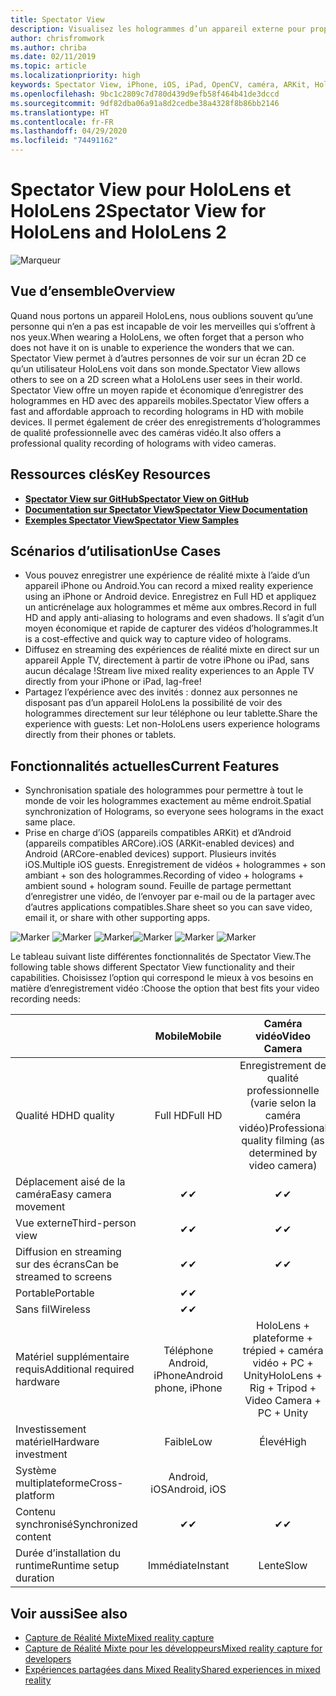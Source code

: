 ```yaml
---
title: Spectator View
description: Visualisez les hologrammes d’un appareil externe pour proposer une expérience de réalité mixte sur un affichage externe ou enregistrer une vidéo d’une expérience de réalité mixte.
author: chrisfromwork
ms.author: chriba
ms.date: 02/11/2019
ms.topic: article
ms.localizationpriority: high
keywords: Spectator View, iPhone, iOS, iPad, OpenCV, caméra, ARKit, HoloLens, réalité mixte, MixedRealityToolkit, démonstration, enregistrement
ms.openlocfilehash: 9bc1c2809c7d780d439d9efb58f464b41de3dccd
ms.sourcegitcommit: 9df82dba06a91a8d2cedbe38a4328f8b86bb2146
ms.translationtype: HT
ms.contentlocale: fr-FR
ms.lasthandoff: 04/29/2020
ms.locfileid: "74491162"
---
```

# <a name="spectator-view-for-hololens-and-hololens-2"></a><span data-ttu-id="b50de-104">Spectator View pour HoloLens et HoloLens 2</span><span class="sxs-lookup"><span data-stu-id="b50de-104">Spectator View for HoloLens and HoloLens 2</span></span>

![Marqueur](images/SpecViewPhoneHero.jpg)

## <a name="overview"></a><span data-ttu-id="b50de-106">Vue d’ensemble</span><span class="sxs-lookup"><span data-stu-id="b50de-106">Overview</span></span>

<span data-ttu-id="b50de-107">Quand nous portons un appareil HoloLens, nous oublions souvent qu’une personne qui n’en a pas est incapable de voir les merveilles qui s’offrent à nos yeux.</span><span class="sxs-lookup"><span data-stu-id="b50de-107">When wearing a HoloLens, we often forget that a person who does not have it on is unable to experience the wonders that we can.</span></span> <span data-ttu-id="b50de-108">Spectator View permet à d’autres personnes de voir sur un écran 2D ce qu’un utilisateur HoloLens voit dans son monde.</span><span class="sxs-lookup"><span data-stu-id="b50de-108">Spectator View allows others to see on a 2D screen what a HoloLens user sees in their world.</span></span>
<span data-ttu-id="b50de-109">Spectator View offre un moyen rapide et économique d’enregistrer des hologrammes en HD avec des appareils mobiles.</span><span class="sxs-lookup"><span data-stu-id="b50de-109">Spectator View offers a fast and affordable approach to recording holograms in HD with mobile devices.</span></span> <span data-ttu-id="b50de-110">Il permet également de créer des enregistrements d’hologrammes de qualité professionnelle avec des caméras vidéo.</span><span class="sxs-lookup"><span data-stu-id="b50de-110">It also offers a professional quality recording of holograms with video cameras.</span></span>

## <a name="key-resources"></a><span data-ttu-id="b50de-111">Ressources clés</span><span class="sxs-lookup"><span data-stu-id="b50de-111">Key Resources</span></span>

* [<span data-ttu-id="b50de-112">**Spectator View sur GitHub**</span><span class="sxs-lookup"><span data-stu-id="b50de-112">**Spectator View on GitHub**</span></span>](https://github.com/microsoft/MixedReality-SpectatorView)
* [<span data-ttu-id="b50de-113">**Documentation sur Spectator View**</span><span class="sxs-lookup"><span data-stu-id="b50de-113">**Spectator View Documentation**</span></span>](https://microsoft.github.io/MixedReality-SpectatorView/README.html)
* [<span data-ttu-id="b50de-114">**Exemples Spectator View**</span><span class="sxs-lookup"><span data-stu-id="b50de-114">**Spectator View Samples**</span></span>](https://github.com/microsoft/MixedReality-SpectatorView/tree/master/samples)

## <a name="use-cases"></a><span data-ttu-id="b50de-115">Scénarios d’utilisation</span><span class="sxs-lookup"><span data-stu-id="b50de-115">Use Cases</span></span>
* <span data-ttu-id="b50de-116">Vous pouvez enregistrer une expérience de réalité mixte à l’aide d’un appareil iPhone ou Android.</span><span class="sxs-lookup"><span data-stu-id="b50de-116">You can record a mixed reality experience using an iPhone or Android device.</span></span> <span data-ttu-id="b50de-117">Enregistrez en Full HD et appliquez un anticrénelage aux hologrammes et même aux ombres.</span><span class="sxs-lookup"><span data-stu-id="b50de-117">Record in full HD and apply anti-aliasing to holograms and even shadows.</span></span> <span data-ttu-id="b50de-118">Il s’agit d’un moyen économique et rapide de capturer des vidéos d’hologrammes.</span><span class="sxs-lookup"><span data-stu-id="b50de-118">It is a cost-effective and quick way to capture video of holograms.</span></span>
* <span data-ttu-id="b50de-119">Diffusez en streaming des expériences de réalité mixte en direct sur un appareil Apple TV, directement à partir de votre iPhone ou iPad, sans aucun décalage !</span><span class="sxs-lookup"><span data-stu-id="b50de-119">Stream live mixed reality experiences to an Apple TV directly from your iPhone or iPad, lag-free!</span></span>
* <span data-ttu-id="b50de-120">Partagez l’expérience avec des invités : donnez aux personnes ne disposant pas d’un appareil HoloLens la possibilité de voir des hologrammes directement sur leur téléphone ou leur tablette.</span><span class="sxs-lookup"><span data-stu-id="b50de-120">Share the experience with guests: Let non-HoloLens users experience holograms directly from their phones or tablets.</span></span>

## <a name="current-features"></a><span data-ttu-id="b50de-121">Fonctionnalités actuelles</span><span class="sxs-lookup"><span data-stu-id="b50de-121">Current Features</span></span>

* <span data-ttu-id="b50de-122">Synchronisation spatiale des hologrammes pour permettre à tout le monde de voir les hologrammes exactement au même endroit.</span><span class="sxs-lookup"><span data-stu-id="b50de-122">Spatial synchronization of Holograms, so everyone sees holograms in the exact same place.</span></span>
* <span data-ttu-id="b50de-123">Prise en charge d’iOS (appareils compatibles ARKit) et d’Android (appareils compatibles ARCore).</span><span class="sxs-lookup"><span data-stu-id="b50de-123">iOS (ARKit-enabled devices) and Android (ARCore-enabled devices) support.</span></span>
<span data-ttu-id="b50de-124">Plusieurs invités iOS.</span><span class="sxs-lookup"><span data-stu-id="b50de-124">Multiple iOS guests.</span></span>
<span data-ttu-id="b50de-125">Enregistrement de vidéos + hologrammes + son ambiant + son des hologrammes.</span><span class="sxs-lookup"><span data-stu-id="b50de-125">Recording of video + holograms + ambient sound + hologram sound.</span></span>
<span data-ttu-id="b50de-126">Feuille de partage permettant d’enregistrer une vidéo, de l’envoyer par e-mail ou de la partager avec d’autres applications compatibles.</span><span class="sxs-lookup"><span data-stu-id="b50de-126">Share sheet so you can save video, email it, or share with other supporting apps.</span></span>

<span data-ttu-id="b50de-127">![Marker](images/SpecViewPhoneDemo.jpg)
![Marker](images/hololensspectatorview-500px.jpg) ![Marker](images/spectatorview-300px.png)</span><span class="sxs-lookup"><span data-stu-id="b50de-127">![Marker](images/SpecViewPhoneDemo.jpg)
![Marker](images/hololensspectatorview-500px.jpg) ![Marker](images/spectatorview-300px.png)</span></span>

<span data-ttu-id="b50de-128">Le tableau suivant liste différentes fonctionnalités de Spectator View.</span><span class="sxs-lookup"><span data-stu-id="b50de-128">The following table shows different Spectator View functionality and their capabilities.</span></span> <span data-ttu-id="b50de-129">Choisissez l’option qui correspond le mieux à vos besoins en matière d’enregistrement vidéo :</span><span class="sxs-lookup"><span data-stu-id="b50de-129">Choose the option that best fits your video recording needs:</span></span>

|                                      | <span data-ttu-id="b50de-130">Mobile</span><span class="sxs-lookup"><span data-stu-id="b50de-130">Mobile</span></span>                  |                    <span data-ttu-id="b50de-131">Caméra vidéo</span><span class="sxs-lookup"><span data-stu-id="b50de-131">Video Camera</span></span>              |
|--------------------------------------|:-----------------------:|:-------------------------------------------:|
| <span data-ttu-id="b50de-132">Qualité HD</span><span class="sxs-lookup"><span data-stu-id="b50de-132">HD quality</span></span>                           |         <span data-ttu-id="b50de-133">Full HD</span><span class="sxs-lookup"><span data-stu-id="b50de-133">Full HD</span></span>         |        <span data-ttu-id="b50de-134">Enregistrement de qualité professionnelle (varie selon la caméra vidéo)</span><span class="sxs-lookup"><span data-stu-id="b50de-134">Professional quality filming (as determined by video camera)</span></span>      |
| <span data-ttu-id="b50de-135">Déplacement aisé de la caméra</span><span class="sxs-lookup"><span data-stu-id="b50de-135">Easy camera movement</span></span>                 |            <span data-ttu-id="b50de-136">✔</span><span class="sxs-lookup"><span data-stu-id="b50de-136">✔</span></span>            |                      <span data-ttu-id="b50de-137">✔</span><span class="sxs-lookup"><span data-stu-id="b50de-137">✔</span></span>                      |
| <span data-ttu-id="b50de-138">Vue externe</span><span class="sxs-lookup"><span data-stu-id="b50de-138">Third-person view</span></span>                    |            <span data-ttu-id="b50de-139">✔</span><span class="sxs-lookup"><span data-stu-id="b50de-139">✔</span></span>            |                      <span data-ttu-id="b50de-140">✔</span><span class="sxs-lookup"><span data-stu-id="b50de-140">✔</span></span>                      |
| <span data-ttu-id="b50de-141">Diffusion en streaming sur des écrans</span><span class="sxs-lookup"><span data-stu-id="b50de-141">Can be streamed to screens</span></span>           |            <span data-ttu-id="b50de-142">✔</span><span class="sxs-lookup"><span data-stu-id="b50de-142">✔</span></span>            |                      <span data-ttu-id="b50de-143">✔</span><span class="sxs-lookup"><span data-stu-id="b50de-143">✔</span></span>                      |
| <span data-ttu-id="b50de-144">Portable</span><span class="sxs-lookup"><span data-stu-id="b50de-144">Portable</span></span>                             |            <span data-ttu-id="b50de-145">✔</span><span class="sxs-lookup"><span data-stu-id="b50de-145">✔</span></span>            |                                             |
| <span data-ttu-id="b50de-146">Sans fil</span><span class="sxs-lookup"><span data-stu-id="b50de-146">Wireless</span></span>                             |            <span data-ttu-id="b50de-147">✔</span><span class="sxs-lookup"><span data-stu-id="b50de-147">✔</span></span>            |                                             |
| <span data-ttu-id="b50de-148">Matériel supplémentaire requis</span><span class="sxs-lookup"><span data-stu-id="b50de-148">Additional required hardware</span></span>         |     <span data-ttu-id="b50de-149">Téléphone Android, iPhone</span><span class="sxs-lookup"><span data-stu-id="b50de-149">Android phone, iPhone</span></span>    | <span data-ttu-id="b50de-150">HoloLens + plateforme + trépied + caméra vidéo + PC + Unity</span><span class="sxs-lookup"><span data-stu-id="b50de-150">HoloLens + Rig + Tripod + Video Camera + PC + Unity</span></span> |
| <span data-ttu-id="b50de-151">Investissement matériel</span><span class="sxs-lookup"><span data-stu-id="b50de-151">Hardware investment</span></span>                  |           <span data-ttu-id="b50de-152">Faible</span><span class="sxs-lookup"><span data-stu-id="b50de-152">Low</span></span>            |                     <span data-ttu-id="b50de-153">Élevé</span><span class="sxs-lookup"><span data-stu-id="b50de-153">High</span></span>                    |
| <span data-ttu-id="b50de-154">Système multiplateforme</span><span class="sxs-lookup"><span data-stu-id="b50de-154">Cross-platform</span></span>                       |           <span data-ttu-id="b50de-155">Android, iOS</span><span class="sxs-lookup"><span data-stu-id="b50de-155">Android, iOS</span></span>   |                                             |
| <span data-ttu-id="b50de-156">Contenu synchronisé</span><span class="sxs-lookup"><span data-stu-id="b50de-156">Synchronized content</span></span>                 |            <span data-ttu-id="b50de-157">✔</span><span class="sxs-lookup"><span data-stu-id="b50de-157">✔</span></span>            |                      <span data-ttu-id="b50de-158">✔</span><span class="sxs-lookup"><span data-stu-id="b50de-158">✔</span></span>                      |
| <span data-ttu-id="b50de-159">Durée d’installation du runtime</span><span class="sxs-lookup"><span data-stu-id="b50de-159">Runtime setup duration</span></span>               |         <span data-ttu-id="b50de-160">Immédiate</span><span class="sxs-lookup"><span data-stu-id="b50de-160">Instant</span></span>          |                     <span data-ttu-id="b50de-161">Lente</span><span class="sxs-lookup"><span data-stu-id="b50de-161">Slow</span></span>                    |
## <a name="see-also"></a><span data-ttu-id="b50de-162">Voir aussi</span><span class="sxs-lookup"><span data-stu-id="b50de-162">See also</span></span>

* [<span data-ttu-id="b50de-163">Capture de Réalité Mixte</span><span class="sxs-lookup"><span data-stu-id="b50de-163">Mixed reality capture</span></span>](mixed-reality-capture.md) 
* [<span data-ttu-id="b50de-164">Capture de Réalité Mixte pour les développeurs</span><span class="sxs-lookup"><span data-stu-id="b50de-164">Mixed reality capture for developers</span></span>](mixed-reality-capture-for-developers.md)
* [<span data-ttu-id="b50de-165">Expériences partagées dans Mixed Reality</span><span class="sxs-lookup"><span data-stu-id="b50de-165">Shared experiences in mixed reality</span></span>](shared-experiences-in-mixed-reality.md)
